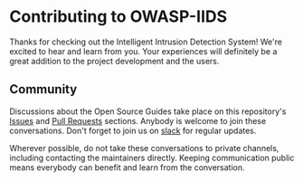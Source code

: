 # Contributing to OWASP-IIDS

Thanks for checking out the Intelligent Intrusion Detection System! We're excited to hear and learn from you. Your experiences will definitely be a great addition to the project development and the users.


## Community

Discussions about the Open Source Guides take place on this repository's [Issues](https://github.com/OWASP/Intelligent-Intrusion-Detection-System/issues) and [Pull Requests](https://github.com/OWASP/Intelligent-Intrusion-Detection-System/pulls) sections. Anybody is welcome to join these conversations. Don't forget to join us on [slack](https://join.slack.com/t/owasp-iids/shared_invite/zt-ee5uybw2-6Q92sWtUp~IvArd~~XQ9BQ) for regular updates.

Wherever possible, do not take these conversations to private channels, including contacting the maintainers directly. Keeping communication public means everybody can benefit and learn from the conversation.



